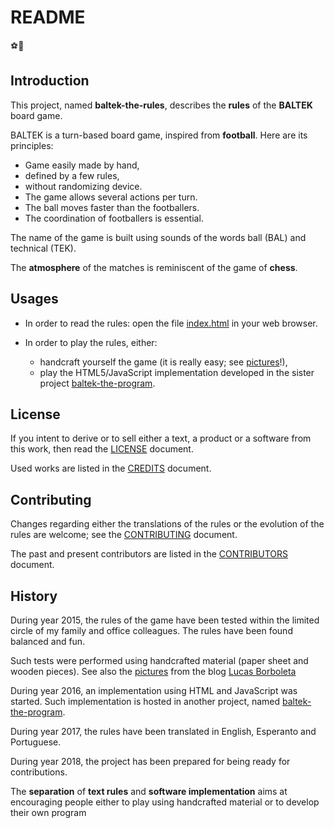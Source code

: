 # README

⚽🏃

## Introduction

This project, named **baltek-the-rules**, describes the **rules** of the **BALTEK** board game.

BALTEK is a turn-based board game, inspired from **football**. Here are its principles:

- Game easily made by hand,
- defined by a few rules,
- without randomizing device.
- The game allows several actions per turn.
- The ball moves faster than the footballers.
- The coordination of footballers is essential.

The name of the game is built using sounds of the words ball (BAL) and technical (TEK).

The **atmosphere** of the matches is reminiscent of the game of **chess**.

## Usages

- In order to read the rules: open the file [index.html](./index.html) in your web browser.

- In order to play the rules, either:

  - handcraft yourself the game (it is really easy; see [pictures](http://lucas.borboleta.blog.free.fr/public/Baltek/2016-01--Baltek-Prototype-2/Diaporama.htm)!),
  - play the HTML5/JavaScript implementation developed in the sister project [baltek-the-program](https://github.com/LucasBorboleta/baltek-the-program).

## License

If you intent to derive or to sell either a text, a product or a software from this work, then read the [LICENSE](./docs/LICENSE.md) document.

Used works are listed in the [CREDITS](./docs/CREDITS.md) document.

## Contributing

Changes regarding either the translations of the rules or the evolution of the rules are welcome; see the  [CONTRIBUTING](./docs/CONTRIBUTING.md) document.

The past and present contributors are listed in the [CONTRIBUTORS](./docs/CONTRIBUTORS.md) document.

## History

During year 2015, the rules of the game have been tested within the limited circle of my family and office colleagues. The rules have been found balanced and fun.

Such tests were performed using handcrafted material (paper sheet and wooden pieces). See also the [pictures](http://lucas.borboleta.blog.free.fr/public/Baltek/2016-01--Baltek-Prototype-2/Diaporama.htm) from the blog [Lucas Borboleta](http://lucas.borboleta.blog.free.fr)

During year 2016, an implementation using HTML and JavaScript was started. Such implementation is hosted in another project, named [baltek-the-program](https://github.com/LucasBorboleta/baltek-the-program).

During year 2017, the rules have been translated in English, Esperanto and Portuguese.

During year 2018, the project has been prepared for being ready for contributions.

The **separation** of **text rules** and **software implementation** aims at encouraging people either to play using handcrafted material or to develop their own program



